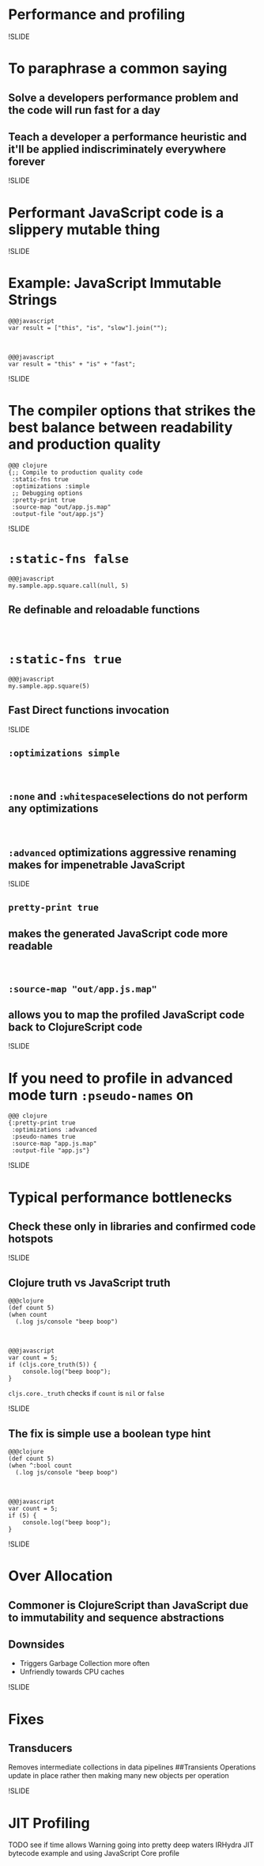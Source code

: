 # Performance and profiling

!SLIDE

# To paraphrase a common saying

## Solve a developers performance problem and the code will run fast for a day

## Teach a developer a performance heuristic and it'll be applied indiscriminately everywhere forever

!SLIDE

# Performant JavaScript code is a slippery __mutable__ thing

!SLIDE

# Example: JavaScript Immutable Strings

    @@@javascript
    var result = ["this", "is", "slow"].join("");

&nbsp;

    @@@javascript
    var result = "this" + "is" + "fast";

!SLIDE

# The compiler options that strikes the best balance between readability and production quality

    @@@ clojure
    {;; Compile to production quality code
     :static-fns true
     :optimizations :simple
     ;; Debugging options
     :pretty-print true
     :source-map "out/app.js.map"
     :output-file "out/app.js"}

!SLIDE

# `:static-fns false`

    @@@javascript
    my.sample.app.square.call(null, 5)

## Re definable and reloadable functions

&nbsp;
# `:static-fns true`

    @@@javascript
    my.sample.app.square(5)

## Fast Direct functions invocation

!SLIDE

## `:optimizations simple`
&nbsp;
## `:none` and `:whitespace`selections do not perform any optimizations
&nbsp;
## `:advanced`  optimizations aggressive renaming makes for impenetrable JavaScript

!SLIDE

## `pretty-print true`
## makes the generated JavaScript code more readable
&nbsp;
## `:source-map "out/app.js.map"`
## allows you to map the profiled JavaScript code back to ClojureScript code


!SLIDE

# If you need to profile in advanced mode turn `:pseudo-names` on

    @@@ clojure
    {:pretty-print true
     :optimizations :advanced
     :pseudo-names true
     :source-map "app.js.map"
     :output-file "app.js"}

!SLIDE

# Typical performance bottlenecks
## Check these only in libraries and confirmed code hotspots

!SLIDE

## Clojure truth vs JavaScript truth

    @@@clojure
    (def count 5)
    (when count
      (.log js/console "beep boop")

&nbsp;

    @@@javascript
    var count = 5;
    if (cljs.core_truth(5)) {
        console.log("beep boop");
    }

`cljs.core._truth` checks if `count` is `nil` or `false`

!SLIDE

## The fix is simple use a boolean type hint

    @@@clojure
    (def count 5)
    (when ^:bool count
      (.log js/console "beep boop")

&nbsp;

    @@@javascript
    var count = 5;
    if (5) {
        console.log("beep boop");
    }

!SLIDE

# Over Allocation
## Commoner is ClojureScript than JavaScript due to immutability and sequence abstractions

## Downsides
- Triggers Garbage Collection more often
- Unfriendly towards CPU caches

!SLIDE

# Fixes
## Transducers
Removes intermediate collections in data pipelines
##Transients
Operations update in place rather then making many new objects per operation

!SLIDE

# JIT Profiling
TODO see if time allows
Warning going into pretty deep waters
IRHydra JIT bytecode example and using JavaScript Core profile
